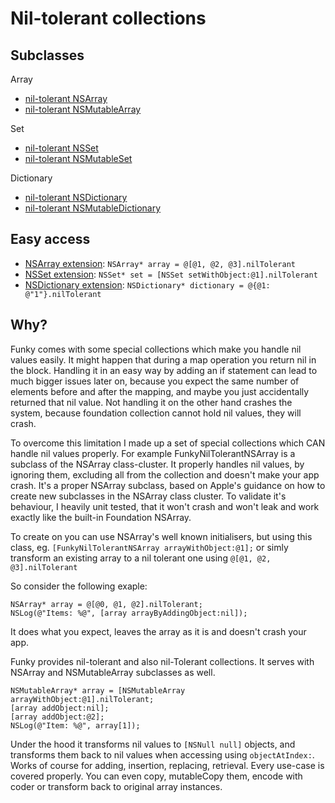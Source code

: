 # Nil-tolerant collections

## Subclasses

Array

- [nil-tolerant NSArray](https://tevelee.github.io/Funky/Classes.html#/c:objc(cs)FunkyNilTolerantNSArray)
- [nil-tolerant NSMutableArray](https://tevelee.github.io/Funky/Classes.html#/c:objc(cs)FunkyNilTolerantNSMutableArray)

Set

- [nil-tolerant NSSet](https://tevelee.github.io/Funky/Classes.html#/c:objc(cs)FunkyNilTolerantNSSet)
- [nil-tolerant NSMutableSet](https://tevelee.github.io/Funky/Classes.html#/c:objc(cs)FunkyNilTolerantNSMutableSet)

Dictionary

- [nil-tolerant NSDictionary](https://tevelee.github.io/Funky/Classes.html#/c:objc(cs)FunkyNilTolerantNSDictionary)
- [nil-tolerant NSMutableDictionary](https://tevelee.github.io/Funky/Classes.html#/c:objc(cs)FunkyNilTolerantNSMutableDictionary)

## Easy access

- [NSArray extension](https://tevelee.github.io/Funky/Classes.html#/c:objc(cs)FunkyNilTolerantNSArray): `NSArray* array = @[@1, @2, @3].nilTolerant`
- [NSSet extension](https://tevelee.github.io/Funky/Classes.html#/c:objc(cs)FunkyNilTolerantNSSet): `NSSet* set = [NSSet setWithObject:@1].nilTolerant`
- [NSDictionary extension](https://tevelee.github.io/Funky/Classes.html#/c:objc(cs)FunkyNilTolerantNSDictionary): `NSDictionary* dictionary = @{@1: @"1"}.nilTolerant`

## Why?

Funky comes with some special collections which make you handle nil values easily. It might happen that during a map operation you return nil in the block. Handling it in an easy way by adding an if statement can lead to much bigger issues later on, because you expect the same number of elements before and after the mapping, and maybe you just accidentally returned that nil value. 
Not handling it on the other hand crashes the system, because foundation collection cannot hold nil values, they will crash.

To overcome this limitation I made up a set of special collections which CAN handle nil values properly. For example FunkyNilTolerantNSArray is a subclass of the NSArray class-cluster. It properly handles nil values, by ignoring them, excluding all from the collection and doesn't make your app crash.
It's a proper NSArray subclass, based on Apple's guidance on how to create new subclasses in the NSArray class cluster. To validate it's behaviour, I heavily unit tested, that it won't crash and won't leak and work exactly like the built-in Foundation NSArray. 

To create on you can use NSArray's well known initialisers, but using this class, eg. `[FunkyNilTolerantNSArray arrayWithObject:@1];` or simly transform an existing array to a nil tolerant one using `@[@1, @2, @3].nilTolerant`

So consider the following exaple:

```obj-c
NSArray* array = @[@0, @1, @2].nilTolerant;
NSLog(@"Items: %@", [array arrayByAddingObject:nil]);
```
	
It does what you expect, leaves the array as it is and doesn't crash your app.

Funky provides nil-tolerant and also nil-Tolerant collections. It serves with NSArray and NSMutableArray subclasses as well. 

```obj-c
NSMutableArray* array = [NSMutableArray arrayWithObject:@1].nilTolerant;
[array addObject:nil];
[array addObject:@2];
NSLog(@"Item: %@", array[1]);
```
	
Under the hood it transforms nil values to `[NSNull null]` objects, and transforms them back to nil values when accessing using `objectAtIndex:`. Works of course for adding, insertion, replacing, retrieval. Every use-case is covered properly.
You can even copy, mutableCopy them, encode with coder or transform back to original array instances.